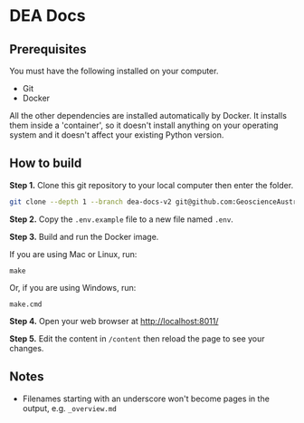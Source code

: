 # DEA Docs

## Prerequisites

You must have the following installed on your computer.

* Git
* Docker

All the other dependencies are installed automatically by Docker. It installs them inside a 'container', so it doesn't install anything on your operating system and it doesn't affect your existing Python version.

## How to build

**Step 1.** Clone this git repository to your local computer then enter the folder.

```bash
git clone --depth 1 --branch dea-docs-v2 git@github.com:GeoscienceAustralia/dea-docs.git
```

**Step 2.** Copy the `.env.example` file to a new file named `.env`.

**Step 3.** Build and run the Docker image.

If you are using Mac or Linux, run:

```Shell
make
```

Or, if you are using Windows, run:

```Batchfile
make.cmd
```

**Step 4.** Open your web browser at <http://localhost:8011/>

**Step 5.** Edit the content in `/content` then reload the page to see your changes.

## Notes

* Filenames starting with an underscore won't become pages in the output, e.g. `_overview.md`
